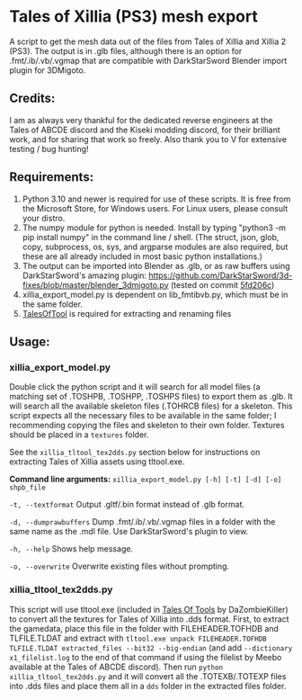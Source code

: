 # Tales of Xillia (PS3) mesh export
A script to get the mesh data out of the files from Tales of Xillia and Xillia 2 (PS3).  The output is in .glb files, although there is an option for .fmt/.ib/.vb/.vgmap that are compatible with DarkStarSword Blender import plugin for 3DMigoto.

## Credits:
I am as always very thankful for the dedicated reverse engineers at the Tales of ABCDE discord and the Kiseki modding discord, for their brilliant work, and for sharing that work so freely.  Also thank you to V for extensive testing / bug hunting!

## Requirements:
1. Python 3.10 and newer is required for use of these scripts.  It is free from the Microsoft Store, for Windows users.  For Linux users, please consult your distro.
2. The numpy module for python is needed.  Install by typing "python3 -m pip install numpy" in the command line / shell.  (The struct, json, glob, copy, subprocess, os, sys, and argparse modules are also required, but these are all already included in most basic python installations.)
3. The output can be imported into Blender as .glb, or as raw buffers using DarkStarSword's amazing plugin: https://github.com/DarkStarSword/3d-fixes/blob/master/blender_3dmigoto.py (tested on commit [5fd206c](https://raw.githubusercontent.com/DarkStarSword/3d-fixes/5fd206c52fb8c510727d1d3e4caeb95dac807fb2/blender_3dmigoto.py))
4. xillia_export_model.py is dependent on lib_fmtibvb.py, which must be in the same folder.
5. [TalesOfTool](https://github.com/DaZombieKiller/TalesOfTools) is required for extracting and renaming files

## Usage:
### xillia_export_model.py
Double click the python script and it will search for all model files (a matching set of .TOSHPB, .TOSHPP, .TOSHPS files) to export them as .glb.  It will search all the available skeleton files (.TOHRCB files) for a skeleton.  This script expects all the necessary files to be available in the same folder; I recommending copying the files and skeleton to their own folder.  Textures should be placed in a `textures` folder.

See the `xillia_tltool_tex2dds.py` section below for instructions on extracting Tales of Xillia assets using tltool.exe.

**Command line arguments:**
`xillia_export_model.py [-h] [-t] [-d] [-o] shpb_file`

`-t, --textformat`
Output .gltf/.bin format instead of .glb format.

`-d, --dumprawbuffers`
Dump .fmt/.ib/.vb/.vgmap files in a folder with the same name as the .mdl file.  Use DarkStarSword's plugin to view.

`-h, --help`
Shows help message.

`-o, --overwrite`
Overwrite existing files without prompting.

### xillia_tltool_tex2dds.py
This script will use tltool.exe (included in [Tales Of Tools](https://github.com/DaZombieKiller/TalesOfTools) by DaZombieKiller) to convert all the textures for Tales of Xillia into .dds format.  First, to extract the gamedata, place this file in the folder with FILEHEADER.TOFHDB and TLFILE.TLDAT and extract with `tltool.exe unpack FILEHEADER.TOFHDB TLFILE.TLDAT extracted_files --bit32 --big-endian` (and add `--dictionary x1_filelist.log` to the end of that command if using the filelist by Meebo available at the Tales of ABCDE discord).  Then run `python xillia_tltool_tex2dds.py` and it will convert all the .TOTEXB/.TOTEXP files into .dds files and place them all in a `dds` folder in the extracted files folder.
